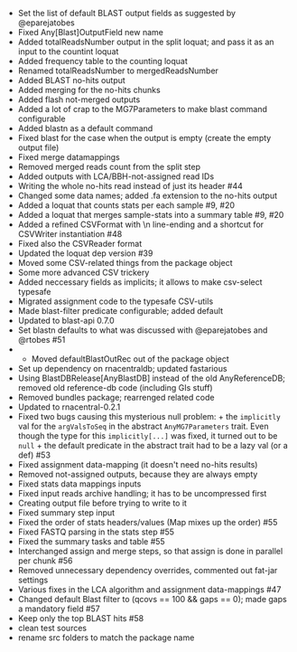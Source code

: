 - Set the list of default BLAST output fields as suggested by @eparejatobes
- Fixed Any[Blast]OutputField new name
- Added totalReadsNumber output in the split loquat; and pass it as an input to the countint loquat
- Added frequency table to the counting loquat
- Renamed totalReadsNumber to mergedReadsNumber
- Added BLAST no-hits output
- Added merging for the no-hits chunks
- Added flash not-merged outputs
- Added a lot of crap to the MG7Parameters to make blast command configurable
- Added blastn as a default command
- Fixed blast for the case when the output is empty (create the empty output file)
- Fixed merge datamappings
- Removed merged reads count from the split step
- Added outputs with LCA/BBH-not-assigned read IDs
- Writing the whole no-hits read instead of just its header #44
- Changed some data names; added .fa extension to the no-hits output
- Added a loquat that counts stats per each sample #9, #20
- Added a loquat that merges sample-stats into a summary table #9, #20
- Added a refined CSVFormat with \n line-ending and a shortcut for CSVWriter instantiation #48
- Fixed also the CSVReader format
- Updated the loquat dep version #39
- Moved some CSV-related things from the package object
- Some more advanced CSV trickery
- Added neccessary fields as implicits; it allows to make csv-select typesafe
- Migrated assignment code to the typesafe CSV-utils
- Made blast-filter predicate configurable; added default
- Updated to blast-api 0.7.0
- Set blastn defaults to what was discussed with @eparejatobes and @rtobes #51
- * Moved defaultBlastOutRec out of the package object
- Set up dependency on rnacentraldb; updated fastarious
- Using BlastDBRelease[AnyBlastDB] instead of the old AnyReferenceDB; removed old reference-db code (including GIs stuff)
- Removed bundles package; rearrenged related code
- Updated to rnacentral-0.2.1
- Fixed two bugs causing this mysterious null problem: + the `implicitly` val for the `argValsToSeq` in the abstract `AnyMG7Parameters` trait. Even though the type for this `implicitly[...]` was fixed, it turned out to be `null` + the default predicate in the abstract trait had to be a lazy val (or a def) #53
- Fixed assignment data-mapping (it doesn't need no-hits results)
- Removed not-assigned outputs, because they are always empty
- Fixed stats data mappings inputs
- Fixed input reads archive handling; it has to be uncompressed first
- Creating output file before trying to write to it
- Fixed summary step input
- Fixed the order of stats headers/values (Map mixes up the order) #55
- Fixed FASTQ parsing in the stats step #55
- Fixed the summary tasks and table #55
- Interchanged assign and merge steps, so that assign is done in parallel per chunk #56
- Removed unnecessary dependency overrides, commented out fat-jar settings
- Various fixes in the LCA algorithm and assignment data-mappings #47
- Changed default Blast filter to (qcovs == 100 && gaps == 0); made gaps a mandatory field #57
- Keep only the top BLAST hits #58
- clean test sources
- rename src folders to match the package name
